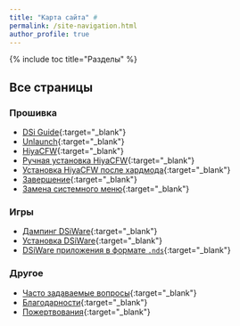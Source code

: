 ```yaml
---
title: "Карта сайта" #
permalink: /site-navigation.html
author_profile: true
---
```


{% include toc title="Разделы" %}

## Все страницы

### Прошивка

* [DSi Guide](/){:target="_blank"}
* [Unlaunch](get-started){:target="_blank"}
* [HiyaCFW](installing-hiyaCFW){:target="_blank"}
* [Ручная установка HiyaCFW](installing-hiyaCFW-manual){:target="_blank"}
* [Установка HiyaCFW после хардмода](hiyaCFW-hm){:target="_blank"}
* [Завершение](finalizing-setup){:target="_blank"}
* [Замена системного меню](replacing-system-menu){:target="_blank"}


### Игры 

* [Дампинг DSiWare](dumping-dsiware){:target="_blank"}
* [Установка DSiWare](installing-dsiware){:target="_blank"}
* [DSiWare приложения в формате `.nds`](dsiware-nds){:target="_blank"}

### Другое 

* [Часто задаваемые вопросы](faq){:target="_blank"}
* [Благодарности](credits){:target="_blank"}
* [Пожертвования](donations){:target="_blank"}

